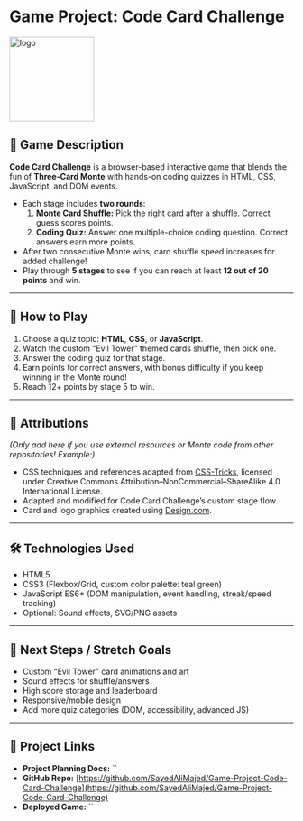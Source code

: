 # Game Project: Code Card Challenge

<img width="150" height="150" alt="logo" src="https://github.com/user-attachments/assets/fcd6f3cd-6c79-4fe0-a4b2-0bb5bac44e29" />


## 🎯 Game Description
**Code Card Challenge** is a browser-based interactive game that blends the fun of **Three-Card Monte** with hands-on coding quizzes in HTML, CSS, JavaScript, and DOM events.

- Each stage includes **two rounds**:  
  1. **Monte Card Shuffle:** Pick the right card after a shuffle. Correct guess scores points.
  2. **Coding Quiz:** Answer one multiple-choice coding question. Correct answers earn more points.
- After two consecutive Monte wins, card shuffle speed increases for added challenge!
- Play through **5 stages** to see if you can reach at least **12 out of 20 points** and win.

***

## 🚀 How to Play

1. Choose a quiz topic: **HTML**, **CSS**, or **JavaScript**.
2. Watch the custom “Evil Tower” themed cards shuffle, then pick one.
3. Answer the coding quiz for that stage.
4. Earn points for correct answers, with bonus difficulty if you keep winning in the Monte round!
5. Reach 12+ points by stage 5 to win.

***

## 📜 Attributions

*(Only add here if you use external resources or Monte code from other repositories! Example:)*

- CSS techniques and references adapted from [CSS-Tricks](https://css-tricks.com), licensed under Creative Commons Attribution–NonCommercial–ShareAlike 4.0 International License.
- Adapted and modified for Code Card Challenge’s custom stage flow.
- Card and logo graphics created using [Design.com](https://www.design.com/).


***

## 🛠 Technologies Used

- HTML5
- CSS3 (Flexbox/Grid, custom color palette: teal green)
- JavaScript ES6+ (DOM manipulation, event handling, streak/speed tracking)
- Optional: Sound effects, SVG/PNG assets

***

## 📌 Next Steps / Stretch Goals

- Custom “Evil Tower” card animations and art
- Sound effects for shuffle/answers
- High score storage and leaderboard
- Responsive/mobile design
- Add more quiz categories (DOM, accessibility, advanced JS)

***

## 📎 Project Links

- **Project Planning Docs:** ``
- **GitHub Repo:** [https://github.com/SayedAliMajed/Game-Project-Code-Card-Challenge](https://github.com/SayedAliMajed/Game-Project-Code-Card-Challenge)
- **Deployed Game:** ``
